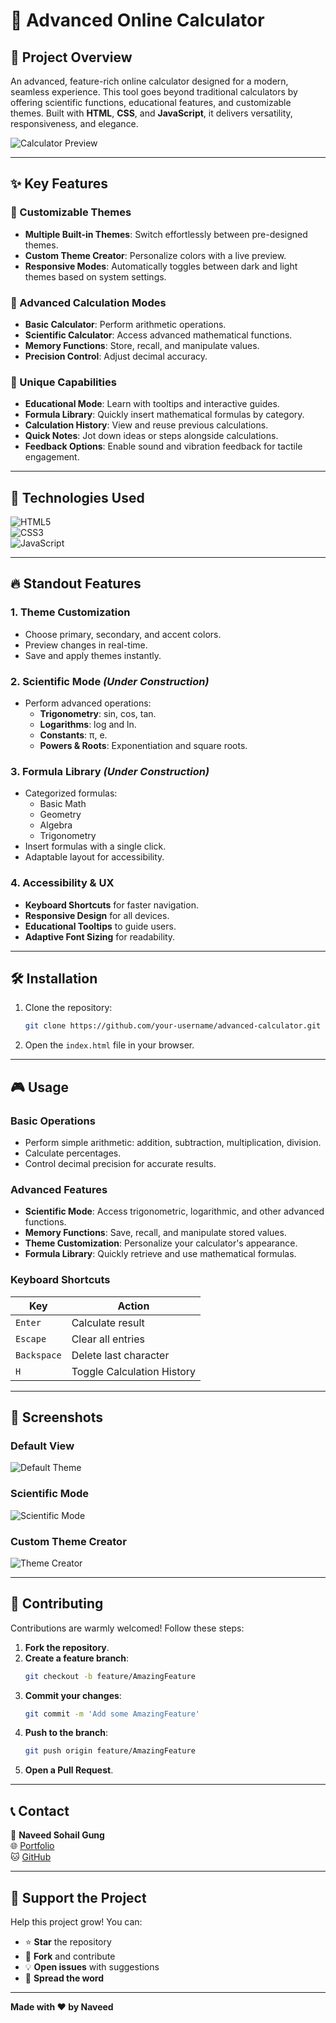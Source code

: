 # 🧮 Advanced Online Calculator

## 🌟 Project Overview

An advanced, feature-rich online calculator designed for a modern, seamless experience. This tool goes beyond traditional calculators by offering scientific functions, educational features, and customizable themes. Built with **HTML**, **CSS**, and **JavaScript**, it delivers versatility, responsiveness, and elegance.

![Calculator Preview](assets/images/calculator-preview.png)

---

## ✨ Key Features

### 🎨 Customizable Themes
- **Multiple Built-in Themes**: Switch effortlessly between pre-designed themes.
- **Custom Theme Creator**: Personalize colors with a live preview.
- **Responsive Modes**: Automatically toggles between dark and light themes based on system settings.

### 🧮 Advanced Calculation Modes
- **Basic Calculator**: Perform arithmetic operations.
- **Scientific Calculator**: Access advanced mathematical functions.
- **Memory Functions**: Store, recall, and manipulate values.
- **Precision Control**: Adjust decimal accuracy.

### 🌈 Unique Capabilities
- **Educational Mode**: Learn with tooltips and interactive guides.
- **Formula Library**: Quickly insert mathematical formulas by category.
- **Calculation History**: View and reuse previous calculations.
- **Quick Notes**: Jot down ideas or steps alongside calculations.
- **Feedback Options**: Enable sound and vibration feedback for tactile engagement.

---

## 🚀 Technologies Used

![HTML5](https://img.shields.io/badge/HTML5-E34F26?style=for-the-badge&logo=html5&logoColor=white)  
![CSS3](https://img.shields.io/badge/CSS3-1572B6?style=for-the-badge&logo=css3&logoColor=white)  
![JavaScript](https://img.shields.io/badge/JavaScript-F7DF1E?style=for-the-badge&logo=javascript&logoColor=black)

---

## 🔥 Standout Features

### 1. Theme Customization
- Choose primary, secondary, and accent colors.
- Preview changes in real-time.
- Save and apply themes instantly.

### 2. Scientific Mode *(Under Construction)*
- Perform advanced operations:
  - **Trigonometry**: sin, cos, tan.
  - **Logarithms**: log and ln.
  - **Constants**: π, e.
  - **Powers & Roots**: Exponentiation and square roots.

### 3. Formula Library *(Under Construction)*
- Categorized formulas:
  - Basic Math
  - Geometry
  - Algebra
  - Trigonometry
- Insert formulas with a single click.
- Adaptable layout for accessibility.

### 4. Accessibility & UX
- **Keyboard Shortcuts** for faster navigation.
- **Responsive Design** for all devices.
- **Educational Tooltips** to guide users.
- **Adaptive Font Sizing** for readability.

---

## 🛠 Installation

1. Clone the repository:
   ```bash
   git clone https://github.com/your-username/advanced-calculator.git
   ```
2. Open the `index.html` file in your browser.

---

## 🎮 Usage

### Basic Operations
- Perform simple arithmetic: addition, subtraction, multiplication, division.
- Calculate percentages.
- Control decimal precision for accurate results.

### Advanced Features
- **Scientific Mode**: Access trigonometric, logarithmic, and other advanced functions.
- **Memory Functions**: Save, recall, and manipulate stored values.
- **Theme Customization**: Personalize your calculator's appearance.
- **Formula Library**: Quickly retrieve and use mathematical formulas.

### Keyboard Shortcuts
| Key         | Action                  |
|-------------|-------------------------|
| `Enter`     | Calculate result        |
| `Escape`    | Clear all entries       |
| `Backspace` | Delete last character   |
| `H`         | Toggle Calculation History |

---

## 📸 Screenshots

### Default View
![Default Theme](assets/images/screenshots/default-theme.png)

### Scientific Mode
![Scientific Mode](assets/images/screenshots/scientific-mode.png)

### Custom Theme Creator
![Theme Creator](assets/images/screenshots/theme-creator.png)

---

## 🤝 Contributing

Contributions are warmly welcomed! Follow these steps:

1. **Fork the repository**.
2. **Create a feature branch**:
   ```bash
   git checkout -b feature/AmazingFeature
   ```
3. **Commit your changes**:
   ```bash
   git commit -m 'Add some AmazingFeature'
   ```
4. **Push to the branch**:
   ```bash
   git push origin feature/AmazingFeature
   ```
5. **Open a Pull Request**.

---

## 📞 Contact

👤 **Naveed Sohail Gung**  
🌐 [Portfolio](https://por-fo-lio.netlify.app/)  
🐱 [GitHub](https://github.com/naveed-gung)

---

## 🌟 Support the Project

Help this project grow! You can:

- ⭐ **Star** the repository
- 🍴 **Fork** and contribute
- 💡 **Open issues** with suggestions
- 📣 **Spread the word**

---

**Made with ❤ by Naveed**

